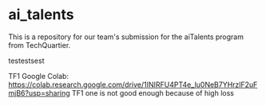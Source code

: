 # ai_talents
This is a repository for our team's submission for the aiTalents program from TechQuartier.

testestsest

TF1 Google Colab: https://colab.research.google.com/drive/1INIRFU4PT4e_lu0NeB7YHrzlF2uFmjB6?usp=sharing
TF1 one is not good enough because of high loss
